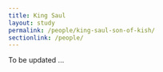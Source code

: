 ```yaml
---
title: King Saul
layout: study
permalink: /people/king-saul-son-of-kish/
sectionlink: /people/
---
```


To be updated ...
